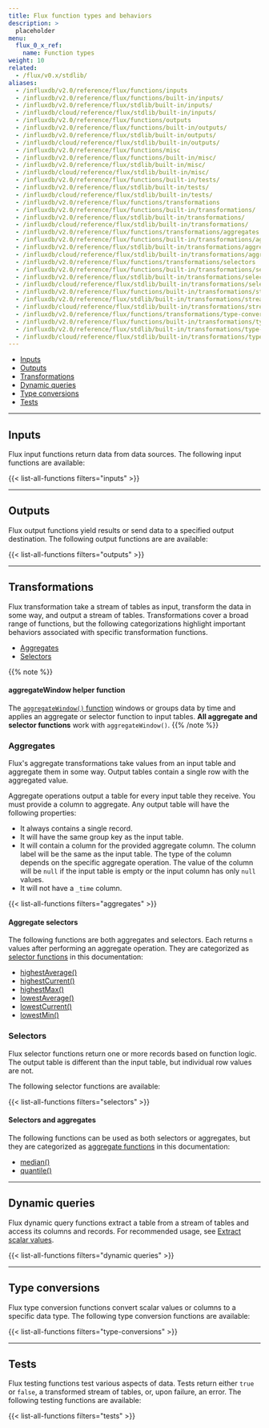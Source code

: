 ```yaml
---
title: Flux function types and behaviors
description: >
  placeholder
menu:
  flux_0_x_ref:
    name: Function types
weight: 10
related:
  - /flux/v0.x/stdlib/
aliases:
  - /influxdb/v2.0/reference/flux/functions/inputs
  - /influxdb/v2.0/reference/flux/functions/built-in/inputs/
  - /influxdb/v2.0/reference/flux/stdlib/built-in/inputs/
  - /influxdb/cloud/reference/flux/stdlib/built-in/inputs/
  - /influxdb/v2.0/reference/flux/functions/outputs
  - /influxdb/v2.0/reference/flux/functions/built-in/outputs/
  - /influxdb/v2.0/reference/flux/stdlib/built-in/outputs/
  - /influxdb/cloud/reference/flux/stdlib/built-in/outputs/  
  - /influxdb/v2.0/reference/flux/functions/misc
  - /influxdb/v2.0/reference/flux/functions/built-in/misc/
  - /influxdb/v2.0/reference/flux/stdlib/built-in/misc/
  - /influxdb/cloud/reference/flux/stdlib/built-in/misc/
  - /influxdb/v2.0/reference/flux/functions/built-in/tests/
  - /influxdb/v2.0/reference/flux/stdlib/built-in/tests/
  - /influxdb/cloud/reference/flux/stdlib/built-in/tests/
  - /influxdb/v2.0/reference/flux/functions/transformations
  - /influxdb/v2.0/reference/flux/functions/built-in/transformations/
  - /influxdb/v2.0/reference/flux/stdlib/built-in/transformations/
  - /influxdb/cloud/reference/flux/stdlib/built-in/transformations/
  - /influxdb/v2.0/reference/flux/functions/transformations/aggregates
  - /influxdb/v2.0/reference/flux/functions/built-in/transformations/aggregates/  
  - /influxdb/v2.0/reference/flux/stdlib/built-in/transformations/aggregates/
  - /influxdb/cloud/reference/flux/stdlib/built-in/transformations/aggregates/  
  - /influxdb/v2.0/reference/flux/functions/transformations/selectors
  - /influxdb/v2.0/reference/flux/functions/built-in/transformations/selectors/
  - /influxdb/v2.0/reference/flux/stdlib/built-in/transformations/selectors/
  - /influxdb/cloud/reference/flux/stdlib/built-in/transformations/selectors/
  - /influxdb/v2.0/reference/flux/functions/built-in/transformations/stream-table/
  - /influxdb/v2.0/reference/flux/stdlib/built-in/transformations/stream-table/
  - /influxdb/cloud/reference/flux/stdlib/built-in/transformations/stream-table/
  - /influxdb/v2.0/reference/flux/functions/transformations/type-conversions
  - /influxdb/v2.0/reference/flux/functions/built-in/transformations/type-conversions/
  - /influxdb/v2.0/reference/flux/stdlib/built-in/transformations/type-conversions/
  - /influxdb/cloud/reference/flux/stdlib/built-in/transformations/type-conversions/
---
```


- [Inputs](#inputs)
- [Outputs](#outputs)
- [Transformations](#transformations)
- [Dynamic queries](#dynamic-queries)
- [Type conversions](#type-conversions)
- [Tests](#tests)

---

## Inputs
Flux input functions return data from data sources.
The following input functions are available:

{{< list-all-functions filters="inputs" >}}

---

## Outputs
Flux output functions yield results or send data to a specified output destination.
The following output functions are are available:

{{< list-all-functions filters="outputs" >}}

---

## Transformations
Flux transformation take a stream of tables as input, transform the data in some way,
and output a stream of tables.
Transformations cover a broad range of functions, but the following categorizations
highlight important behaviors associated with specific transformation functions.

- [Aggregates](#aggregates)
- [Selectors](#selectors)

{{% note %}}
#### aggregateWindow helper function
The [`aggregateWindow()` function](/flux/v0.x/stdlib/universe/aggregatewindow)
windows or groups data by time and applies an aggregate or selector function
to input tables.
**All aggregate and selector functions** work with `aggregateWindow()`.
{{% /note %}}

### Aggregates
Flux's aggregate transformations take values from an input table and aggregate them in some way.
Output tables contain a single row with the aggregated value.

Aggregate operations output a table for every input table they receive.
You must provide a column to aggregate.
Any output table will have the following properties:

- It always contains a single record.
- It will have the same group key as the input table.
- It will contain a column for the provided aggregate column.
  The column label will be the same as the input table.
  The type of the column depends on the specific aggregate operation.
  The value of the column will be `null` if the input table is empty or the input column has only `null` values.
- It will not have a `_time` column.

{{< list-all-functions filters="aggregates" >}}

#### Aggregate selectors
The following functions are both aggregates and selectors.
Each returns `n` values after performing an aggregate operation.
They are categorized as [selector functions](#selectors) in this documentation:

- [highestAverage()](/flux/v0.x/stdlib/universe/highestaverage)
- [highestCurrent()](/flux/v0.x/stdlib/universe/highestcurrent)
- [highestMax()](/flux/v0.x/stdlib/universe/highestmax)
- [lowestAverage()](/flux/v0.x/stdlib/universe/lowestaverage)
- [lowestCurrent()](/flux/v0.x/stdlib/universe/lowestcurrent)
- [lowestMin()](/flux/v0.x/stdlib/universe/lowestmin)

### Selectors
Flux selector functions return one or more records based on function logic.
The output table is different than the input table, but individual row values are not.

The following selector functions are available:

{{< list-all-functions filters="selectors" >}}

#### Selectors and aggregates
The following functions can be used as both selectors or aggregates, but they are
categorized as [aggregate functions](#aggregates) in this documentation:

- [median()](/influxdb/v2.0/reference/flux/stdlib/built-in/transformations/aggregates/median)
- [quantile()](/influxdb/v2.0/reference/flux/stdlib/built-in/transformations/aggregates/quantile)

---

## Dynamic queries
Flux dynamic query functions extract a table from a stream of tables and access its
columns and records.
For recommended usage, see [Extract scalar values](/influxdb/v2.0/query-data/flux/scalar-values/).

{{< list-all-functions filters="dynamic queries" >}}

---

## Type conversions
Flux type conversion functions convert scalar values or columns to a specific data type.
The following type conversion functions are available:

{{< list-all-functions filters="type-conversions" >}}

---

## Tests
Flux testing functions test various aspects of data.
Tests return either `true` or `false`, a transformed stream of tables, or, upon failure, an error.
The following testing functions are available:

{{< list-all-functions filters="tests" >}}
